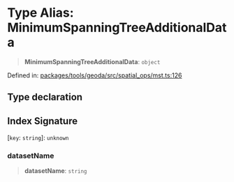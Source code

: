 # Type Alias: MinimumSpanningTreeAdditionalData

> **MinimumSpanningTreeAdditionalData**: `object`

Defined in: [packages/tools/geoda/src/spatial\_ops/mst.ts:126](https://github.com/GeoDaCenter/openassistant/blob/28e38a23cf528ccfe10391135d12fba8d3e385da/packages/tools/geoda/src/spatial_ops/mst.ts#L126)

## Type declaration

## Index Signature

\[`key`: `string`\]: `unknown`

### datasetName

> **datasetName**: `string`
